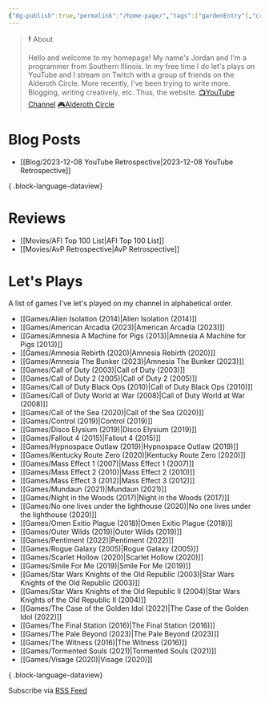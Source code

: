 ```yaml
---
{"dg-publish":true,"permalink":"/home-page/","tags":["gardenEntry"],"created":"2023-11-28","updated":"2024-04-10"}
---
```



> 🕴 About
>
> Hello and welcome to my homepage! My name's Jordan and I'm a programmer from Southern Illinois. In my free time I do let's plays on YouTube and I stream on Twitch with a group of friends on the Alderoth Circle. More recently, I've been trying to write more. Blogging, writing creatively, etc. Thus, the website.
> [📺YouTube Channel](https://youtube.com/@jordan_maynor)
> [🎮Alderoth Circle](https://www.twitch.tv/TheAlderothCircle)

# Blog Posts

- [[Blog/2023-12-08 YouTube Retrospective\|2023-12-08 YouTube Retrospective]]

{ .block-language-dataview}

# Reviews

- [[Movies/AFI Top 100 List\|AFI Top 100 List]]
- [[Movies/AvP Retrospective\|AvP Retrospective]]

# Let's Plays

A list of games I've let's played on my channel in alphabetical order.

- [[Games/Alien Isolation (2014)\|Alien Isolation (2014)]]
- [[Games/American Arcadia (2023)\|American Arcadia (2023)]]
- [[Games/Amnesia A Machine for Pigs (2013)\|Amnesia A Machine for Pigs (2013)]]
- [[Games/Amnesia Rebirth (2020)\|Amnesia Rebirth (2020)]]
- [[Games/Amnesia The Bunker (2023)\|Amnesia The Bunker (2023)]]
- [[Games/Call of Duty (2003)\|Call of Duty (2003)]]
- [[Games/Call of Duty 2 (2005)\|Call of Duty 2 (2005)]]
- [[Games/Call of Duty Black Ops (2010)\|Call of Duty Black Ops (2010)]]
- [[Games/Call of Duty World at War (2008)\|Call of Duty World at War (2008)]]
- [[Games/Call of the Sea (2020)\|Call of the Sea (2020)]]
- [[Games/Control (2019)\|Control (2019)]]
- [[Games/Disco Elysium (2019)\|Disco Elysium (2019)]]
- [[Games/Fallout 4 (2015)\|Fallout 4 (2015)]]
- [[Games/Hypnospace Outlaw (2019)\|Hypnospace Outlaw (2019)]]
- [[Games/Kentucky Route Zero (2020)\|Kentucky Route Zero (2020)]]
- [[Games/Mass Effect 1 (2007)\|Mass Effect 1 (2007)]]
- [[Games/Mass Effect 2 (2010)\|Mass Effect 2 (2010)]]
- [[Games/Mass Effect 3 (2012)\|Mass Effect 3 (2012)]]
- [[Games/Mundaun (2021)\|Mundaun (2021)]]
- [[Games/Night in the Woods (2017)\|Night in the Woods (2017)]]
- [[Games/No one lives under the lighthouse (2020)\|No one lives under the lighthouse (2020)]]
- [[Games/Omen Exitio Plague (2018)\|Omen Exitio Plague (2018)]]
- [[Games/Outer Wilds (2019)\|Outer Wilds (2019)]]
- [[Games/Pentiment (2022)\|Pentiment (2022)]]
- [[Games/Rogue Galaxy (2005)\|Rogue Galaxy (2005)]]
- [[Games/Scarlet Hollow (2020)\|Scarlet Hollow (2020)]]
- [[Games/Smile For Me (2019)\|Smile For Me (2019)]]
- [[Games/Star Wars Knights of the Old Republic (2003)\|Star Wars Knights of the Old Republic (2003)]]
- [[Games/Star Wars Knights of the Old Republic II (2004)\|Star Wars Knights of the Old Republic II (2004)]]
- [[Games/The Case of the Golden Idol (2022)\|The Case of the Golden Idol (2022)]]
- [[Games/The Final Station (2016)\|The Final Station (2016)]]
- [[Games/The Pale Beyond (2023)\|The Pale Beyond (2023)]]
- [[Games/The Witness (2016)\|The Witness (2016)]]
- [[Games/Tormented Souls (2021)\|Tormented Souls (2021)]]
- [[Games/Visage (2020)\|Visage (2020)]]

{ .block-language-dataview}

Subscribe via [RSS Feed](https://www.jtm.li/feed.xml)

